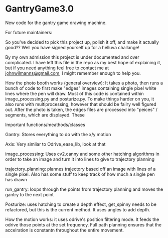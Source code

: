 # GantryGame3.0

New code for the gantry game drawing machine. 

For future maintainers:

So you've decided to pick this project up, polish it off, and make it actually good??
Well you have signed yourself up for a helluva challange!

By my own admission this project is under documented and over complicated. I have left this file in the repo as my best hope of explaining it, but if you need anything feel free to contact me at johnwilmanns@gmail.com, I might remember enough to help you.


How the photo booth works (general overview):
It takes a photo, then runs a bunch of code to first make "edges" images containing single pixel white lines where the pen will draw. Most of this code is contained within image_processing.py and posturize.py. To make things harder on you, it also runs with multiprocessing, however that should be failry well figured out. 
After the photo is taken, the edges files are processed into "peices" / segments, which are displayed. These

Important functions/meathods/classes

Gantry:
Stores everything to do with the x/y motion

Axis: Very simliar to Odrive_ease_lib, look at that

image_processing: Uses cv2.canny and some other hatching algorithms in order to take an image and turn it into lines to give to trajectory planning

trajectory_planning: plannes trajectory based off an image with lines of a single pixel. Also has some stuff to keep track of how much a single pen has drawn

run_gantry: loops through the points from trajectory planning and moves the gantry to the next point

Posturize: uses hatching to create a depth effect, get_spinny needs to be refactored, but this is the current method. It uses angles to add depth.

How the motion works:
it uses odrive's position filtering mode. It feeds the odrive those points at the set frequency. Full path planning ensures that the accelration is constantn throughout the entire movement. 